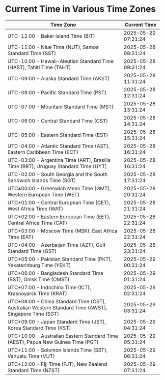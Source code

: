 # Current Time in Various Time Zones

| Time Zone | Current Time |
|-----------|--------------|
| UTC-12:00 - Baker Island Time (BIT) | 2025-05-29 07:31:24 |
| UTC-11:00 - Niue Time (NUT), Samoa Standard Time (SST) | 2025-05-28 08:31:24 |
| UTC-10:00 - Hawaii-Aleutian Standard Time (HAST), Tahiti Time (TAHT) | 2025-05-28 09:31:24 |
| UTC-09:00 - Alaska Standard Time (AKST) | 2025-05-28 11:31:24 |
| UTC-08:00 - Pacific Standard Time (PST) | 2025-05-28 12:31:24 |
| UTC-07:00 - Mountain Standard Time (MST) | 2025-05-28 13:31:24 |
| UTC-06:00 - Central Standard Time (CST) | 2025-05-28 14:31:24 |
| UTC-05:00 - Eastern Standard Time (EST) | 2025-05-28 15:31:24 |
| UTC-04:00 - Atlantic Standard Time (AST), Eastern Caribbean Time (ECT) | 2025-05-28 16:31:24 |
| UTC-03:00 - Argentina Time (ART), Brasília Time (BRT), Uruguay Standard Time (UYT) | 2025-05-28 16:31:24 |
| UTC-02:00 - South Georgia and the South Sandwich Islands Time (SGT) | 2025-05-28 17:31:24 |
| UTC±00:00 - Greenwich Mean Time (GMT), Western European Time (WET) | 2025-05-28 20:31:24 |
| UTC+01:00 - Central European Time (CET), West Africa Time (WAT) | 2025-05-28 21:31:24 |
| UTC+02:00 - Eastern European Time (EET), Central Africa Time (CAT) | 2025-05-28 22:31:24 |
| UTC+03:00 - Moscow Time (MSK), East Africa Time (EAT) | 2025-05-28 22:31:24 |
| UTC+04:00 - Azerbaijan Time (AZT), Gulf Standard Time (GST) | 2025-05-28 23:31:24 |
| UTC+05:00 - Pakistan Standard Time (PKT), Yekaterinburg Time (YEKT) | 2025-05-29 00:31:24 |
| UTC+06:00 - Bangladesh Standard Time (BST), Omsk Time (OMST) | 2025-05-29 01:31:24 |
| UTC+07:00 - Indochina Time (ICT), Krasnoyarsk Time (KRAT) | 2025-05-29 02:31:24 |
| UTC+08:00 - China Standard Time (CST), Australian Western Standard Time (AWST), Singapore Time (SGT) | 2025-05-29 03:31:24 |
| UTC+09:00 - Japan Standard Time (JST), Korea Standard Time (KST) | 2025-05-29 04:31:24 |
| UTC+10:00 - Australian Eastern Standard Time (AEST), Papua New Guinea Time (PGT) | 2025-05-29 05:31:24 |
| UTC+11:00 - Solomon Islands Time (SBT), Vanuatu Time (VUT) | 2025-05-29 06:31:24 |
| UTC+12:00 - Fiji Time (FJT), New Zealand Standard Time (NZST) | 2025-05-29 07:31:24 |
